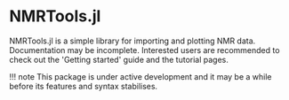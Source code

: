 # NMRTools.jl

NMRTools.jl is a simple library for importing and plotting NMR data. Documentation may be incomplete. Interested users are recommended to check out the 'Getting started' guide and the tutorial pages.

!!! note
    This package is under active development and it may be a while before its features and syntax stabilises.

